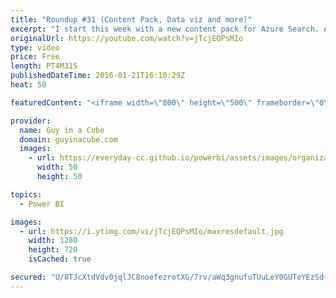 ```yaml
---
title: "Roundup #31 (Content Pack, Data viz and more)"
excerpt: "I start this week with a new content pack for Azure Search. A big update for the Power BI Mobile apps. Ability to pin custom visualizations to your Power BI Dashboard. A great post about Data Visualizations from Buck Woody. An awesome tidbit from Teo Lachev regarding the ACE Driver and bitness. And a"
originalUrl: https://youtube.com/watch?v=jTcjEQPsMIo
type: video
price: Free
length: PT4M31S
publishedDateTime: 2016-01-21T16:10:29Z
heat: 50

featuredContent: "<iframe width=\"800\" height=\"500\" frameborder=\"0\" src=\"https://www.youtube.com/embed/jTcjEQPsMIo\" allow=\"accelerometer; autoplay; encrypted-media; gyroscope; picture-in-picture\" allowfullscreen></iframe>"

provider:
  name: Guy in a Cube
  domain: guyinacube.com
  images:
    - url: https://everyday-cc.github.io/powerbi/assets/images/organizations/guyinacube.com-50x50.jpg
      width: 50
      height: 50

topics:
  - Power BI

images:
  - url: https://i.ytimg.com/vi/jTcjEQPsMIo/maxresdefault.jpg
    width: 1280
    height: 720
    isCached: true

secured: "U/8TJcXtdVdv0jqlJC8noefezrotXG/7rv/aWq3gnufuTUuLeY0GUTeYEzSd+Nfb6GhmYgjvPYAY0XuvaA8c5rTm2wR9rbxlPM6CoagyKHaO3sM3G7I8WW2NF5DYSj18Y9Dwzgkljjc/kCx8OnLNRNHDgz9kVhOVaGEi/o9F9jsLuPrDzFD78a1wjuvQBEloM/9YsllCbkt4LQezucDj+grh/jBUhUdF0THLcLmEursFbBP9Yr5faYnbjabLomyauNgnktj55Jo/WtJNOvghuFThmMEHkt3vkK+HJbQVK6HlU5KOPMNw0yyjiupMdFcvdms8VjtLhqSqTJW2ugpRsFea3d5+/qB44D6hNZKihXRRvTeQqH5a8YGi5BGKPAFO2x9mxlDOy1dER5ZZL4Os4rtb7NfPWzlI+mRULiFO0xA=;Kh1kXIS0oZuG0MQBugUXPw=="
---
```


